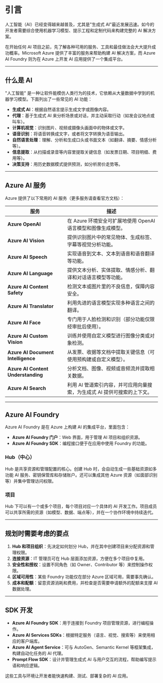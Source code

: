 # 引言

人工智能（AI）已经变得越来越普及，尤其是"生成式 AI"最近发展迅速。如今的开发者需要综合使用机器学习模型、提示工程和定制代码来构建完整的 AI 解决方案。

在开始任何 AI 项目之前，先了解各种可用的服务、工具和最佳做法会大大提升成功概率。Microsoft Azure 提供了丰富的服务来帮助构建 AI 解决方案，而 Azure AI Foundry 则为在 Azure 上开发 AI 应用提供了一个集成平台。

---

## 什么是 AI

"人工智能" 是一种让软件能模仿人类行为的技术，它依赖从大量数据中学到的机器学习模型。下面列出了一些常见的 AI 功能：

- **生成式 AI**：根据自然语言提示生成文字或图像内容。
- **代理**：基于生成式 AI 来分析场景或对话，并主动采取行动（如发会议地点或叫车）。
- **计算机视觉**：识别图片、视频或摄像头画面中的物体或文字。
- **语音识别**：将语音转换成文字，或者将文字转换为语音输出。
- **自然语言处理**：理解、分析和生成口头或书面文本（如翻译、摘要、情感分析等）。
- **信息提取**：从扫描或录音等内容里提取关键信息（如发票日期、项目明细、费用等）。
- **决策支持**：用历史数据模式提供预测，如分析房价走势等。

---

## Azure AI 服务

Azure 提供了以下常用的 AI 服务（更多服务请查看官方文档）：

| 服务                         | 描述                                                                                                   |
|------------------------------|--------------------------------------------------------------------------------------------------------|
| **Azure OpenAI**            | 在 Azure 环境安全可扩展地使用 OpenAI 语言模型和图像生成模型。                                           |
| **Azure AI Vision**         | 提供识别图片中的常见物体、生成标签、字幕等视觉分析功能。                                                 |
| **Azure AI Speech**         | 实现语音到文本、文本到语音和语音翻译等功能。                                                             |
| **Azure AI Language**       | 提供文本分析、实体提取、情感分析、翻译和对话语言模型等功能。                                             |
| **Azure AI Content Safety** | 检测文本或图片里的不良信息，保障内容安全。                                                               |
| **Azure AI Translator**     | 利用先进的语言模型实现多种语言之间的翻译。                                                               |
| **Azure AI Face**           | 专门用于人脸检测和识别（部分功能仅限经审批后使用）。                                                     |
| **Azure AI Custom Vision**  | 训练并使用自定义模型进行图像分类或对象检测。                                                             |
| **Azure AI Document Intelligence** | 从发票、收据等文档中提取关键信息（可使用预构建或自定义模型）。                                       |
| **Azure AI Content Understanding** | 分析文档、图像、视频或音频流并提取相关数据。                                                         |
| **Azure AI Search**         | 利用 AI 管道索引内容，并可应用向量搜索，为生成式 AI 提供可搜索的上下文。                                 |

---

## Azure AI Foundry

Azure AI Foundry 是在 Azure 上构建 AI 的集成平台，里面包含：

- **Azure AI Foundry 门户**：Web 界面，用于管理 AI 项目和组织资源。
- **Azure AI Foundry SDK**：编程接口便于在应用中使用 Foundry 的功能。

### Hub（中心）

Hub 是共享资源和管理配置的核心。创建 Hub 时，会自动生成一些基础资源如多功能 AI 服务、密钥保管库和存储账户。还可以集成其他 Azure 资源（如面部识别等）并集中管理访问权限。

### 项目

Hub 下可以有一个或多个项目，每个项目对应一个具体的 AI 开发工作。项目成员可以共享所需的资源（如模型、数据、端点等），并在一个协作环境中持续迭代。

---

## 规划时需要考虑的要点

1. **Hub 和项目组织**：先决定如何划分 Hub，并在其中创建项目来分配资源和管理权限。
2. **连接资源**：IT 管理员可在 Hub 层面添加资源，方便在多个项目中复用。
3. **安全性和授权**：设置不同角色（如 Owner、Contributor 等）来控制操作权限。
4. **区域可用性**：某些 Foundry 功能仅在部分 Azure 区域可用，需要事先确认。
5. **成本和配额**：留意资源消耗和费用，并检查是否需要申请额外的配额来支撑 AI 数据处理。

---

## SDK 开发

- **Azure AI Foundry SDK**：用于连接到 Foundry 项目管理资源，进行编程操作。
- **Azure AI Services SDKs**：根据特定服务（语言、视觉、搜索等）来使用相应的客户端库。
- **Azure AI Agent Service**：可与 AutoGen、Semantic Kernel 等框架集成，构建自动化任务的 AI 代理。
- **Prompt Flow SDK**：设计并管理生成式 AI 与用户交互的流程，帮助编写提示语和响应逻辑。

这些工具与环境让开发者能快速构建、测试、部署复杂的 AI 应用。


